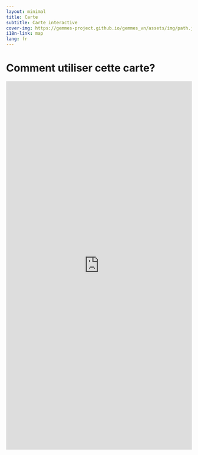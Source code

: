 ```yaml
---
layout: minimal
title: Carte
subtitle: Carte interactive
cover-img: https://gemmes-project.github.io/gemmes_vn/assets/img/path.jpg
i18n-link: map
lang: fr
---
```


<h1 class="text-center"> Comment utiliser cette carte? </h1>

<iframe ddd width="100%" height="1000px" left="0 px" zoom= "1" display= "block" src="https://remosat.usth.edu.vn/ecomore2"
allowfullscreen="allowfullscreen" frameBorder="0" overflow= "hidden"></iframe>
